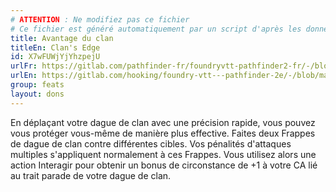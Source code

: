 ```yaml
---
# ATTENTION : Ne modifiez pas ce fichier
# Ce fichier est généré automatiquement par un script d'après les données du module Foundry VTT officiel et de sa traduction
title: Avantage du clan
titleEn: Clan's Edge
id: X7wFUWjYjYhzpejU
urlFr: https://gitlab.com/pathfinder-fr/foundryvtt-pathfinder2-fr/-/blob/master/data/feats/X7wFUWjYjYhzpejU.htm
urlEn: https://gitlab.com/hooking/foundry-vtt---pathfinder-2e/-/blob/master/packs/data/feats.db/clan-s-edge.json
group: feats
layout: dons
---
```

En déplaçant votre dague de clan avec une précision rapide, vous pouvez vous protéger vous-même de manière plus effective. Faites deux Frappes de dague de clan contre différentes cibles. Vos pénalités d'attaques multiples s'appliquent normalement à ces Frappes. Vous utilisez alors une action Interagir pour obtenir un bonus de circonstance de +1 à votre CA lié au trait parade de votre dague de clan.


